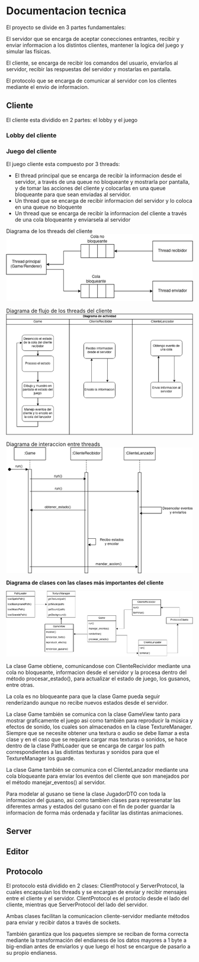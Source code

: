 # Documentacion tecnica

El proyecto se divide en 3 partes fundamentales: 

El servidor que se encarga de aceptar conecciones entrantes, recibir y enviar informacion a los distintos clientes, mantener la logica del juego y simular las físicas.

El cliente, se encarga de recibir los comandos del usuario, enviarlos al servidor, recibir las respuestas del servidor y mostarlas en pantalla.

El protocolo que se encarga de comunicar al servidor con los clientes mediante el envío de informacion.

## Cliente

El cliente esta dividido en 2 partes: el lobby y el juego

### Lobby del cliente

### Juego del cliente

El juego cliente esta compuesto por 3 threads:
- El thread principal que se encarga de recibir la informacion desde el servidor, a través de una queue no bloqueante y mostrarla por pantalla, y de tomar las acciones del cliente y colocarlas en una queue bloqueante para que sean enviadas al servidor.
- Un thread que se encarga de recibir informacion del servidor y lo coloca en una queue no bloquente
- Un thread que se encarga de recibir la informacion del cliente a través de una cola bloqueante y enviarsela al servidor

Diagrama de los threads del cliente
![img](imagenes/diagrama_thread_cliente_worms.drawio.png)

Diagrama de flujo de los threads del cliente
![img](imagenes/diagrama_actividad_cliente.drawio.png)


Diagrama de interaccion entre threads
![img](imagenes/diagrama_interaccion_threads.drawio.png)

**Diagrama de clases con las clases más importantes del cliente**

![img](imagenes/clases_importantes_cliente.png)

La clase Game obtiene, comunicandose con ClienteRecividor mediante una cola no bloqueante, informacion desde el servidor y la procesa dentro del método procesar_estado(), para actualizar el estado de juego, los gusanos, entre otras.

La cola es no bloqueante para que la clase Game pueda seguir renderizando aunque no recibe nuevos estados desde el servidor.

La clase Game también se comunica con la clase GameView tanto para mostrar graficamente el juego asi como también para reproducir la música y efectos de sonido, los cuales son almacenados en la clase TextureManager. Siempre que se necesite obtener una textura o audio se debe llamar a esta clase y en el caso que se requiera cargar mas texturas o sonidos, se hace dentro de la clase PathLoader que se encarga de cargar los path correspondientes a las distintas texturas y sonidos para que el TextureManager los guarde.

La clase Game también se comunica con el ClienteLanzador mediante una cola bloqueante para enviar los eventos del cliente que son manejados por el método manejar_eventos() al servidor.

Para modelar al gusano se tiene la clase JugadorDTO con toda la informacion del gusano, asi como tambien clases para represenatar las diferentes armas y estados del gusano con el fin de poder guardar la informacion de forma más ordenada y facilitar las distintas animaciones.


## Server


## Editor


## Protocolo

El protocolo está dividido en 2 clases: ClientProtocol y ServerProtocol, la cuales encapsulan los threads y se encargan de enviar y recibir mensajes entre el cliente y el servidor. ClientProtocol es el protoclo desde el lado del cliente, mientras que ServerProtocol del lado del servidor.

Ambas clases facilitan la comunicacion cliente-servidor mediante métodos para enviar y recibir datos a través de sockets.

También garantiza que los paquetes siempre se reciban de forma correcta mediante la transformación del endianess de los datos mayores a 1 byte a big-endian antes de enviarlos y que luego el host se encargue de pasarlo a su propio endianess.
